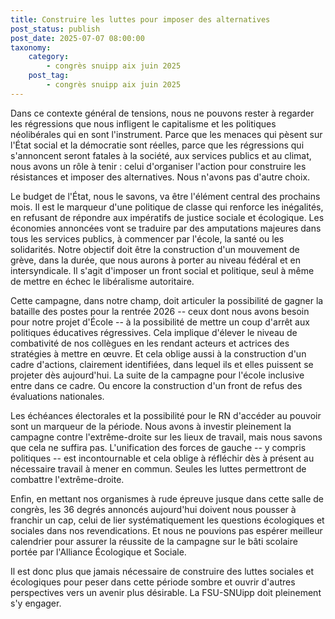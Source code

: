 ```yaml
---
title: Construire les luttes pour imposer des alternatives
post_status: publish
post_date: 2025-07-07 08:00:00
taxonomy:
    category:
        - congrès snuipp aix juin 2025
    post_tag:
        - congrès snuipp aix juin 2025
---
```


Dans ce contexte général de tensions, nous ne pouvons rester à regarder les régressions que nous infligent le capitalisme et les politiques néolibérales qui en sont l'instrument. Parce que les menaces qui pèsent sur l'État social et la démocratie sont réelles, parce que les régressions qui s'annoncent seront fatales à la société, aux services publics et au climat, nous avons un rôle à tenir : celui d'organiser l'action pour construire les résistances et imposer des alternatives. Nous n'avons pas d'autre choix.

Le budget de l'État, nous le savons, va être l'élément central des prochains mois. Il est le marqueur d'une politique de classe qui renforce les inégalités, en refusant de répondre aux impératifs de justice sociale et écologique. Les économies annoncées vont se traduire par des amputations majeures dans tous les services publics, à commencer par l'école, la santé ou les solidarités. Notre objectif doit être la construction d'un mouvement de grève, dans la durée, que nous aurons à porter au niveau fédéral et en intersyndicale. Il s'agit d'imposer un front social et politique, seul à même de mettre en échec le libéralisme autoritaire.

Cette campagne, dans notre champ, doit articuler la possibilité de gagner la bataille des postes pour la rentrée 2026 -- ceux dont nous avons besoin pour notre projet d'École -- à la possibilité de mettre un coup d'arrêt aux politiques éducatives régressives. Cela implique d'élever le niveau de combativité de nos collègues en les rendant acteurs et actrices des stratégies à mettre en œuvre. Et cela oblige aussi à la construction d'un cadre d'actions, clairement identifiées, dans lequel ils et elles puissent se projeter dès aujourd'hui. La suite de la campagne pour l'école inclusive entre dans ce cadre. Ou encore la construction d'un front de refus des évaluations nationales.

Les échéances électorales et la possibilité pour le RN d'accéder au pouvoir sont un marqueur de la période. Nous avons à investir pleinement la campagne contre l'extrême-droite sur les lieux de travail, mais nous savons que cela ne suffira pas. L'unification des forces de gauche -- y compris politiques -- est incontournable et cela oblige à réfléchir dès à présent au nécessaire travail à mener en commun. Seules les luttes permettront de combattre l'extrême-droite.

Enfin, en mettant nos organismes à rude épreuve jusque dans cette salle de congrès, les 36 degrés annoncés aujourd'hui doivent nous pousser à franchir un cap, celui de lier systématiquement les questions écologiques et sociales dans nos revendications. Et nous ne pouvions pas espérer meilleur calendrier pour assurer la réussite de la campagne sur le bâti scolaire portée par l'Alliance Écologique et Sociale.

Il est donc plus que jamais nécessaire de construire des luttes sociales et écologiques pour peser dans cette période sombre et ouvrir d'autres perspectives vers un avenir plus désirable. La FSU-SNUipp doit pleinement s'y engager.
